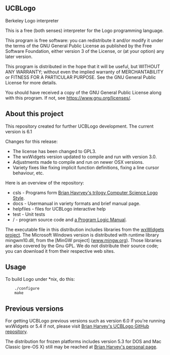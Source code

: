## UCBLogo

Berkeley Logo interpreter

This is a free (both senses) interpreter for the Logo programming language.

This program is free software: you can redistribute it and/or modify 
it under the terms of the GNU General Public License as published by 
the Free Software Foundation, either version 3 of the License, or 
(at your option) any later version. 
 
This program is distributed in the hope that it will be useful, 
but WITHOUT ANY WARRANTY; without even the implied warranty of 
MERCHANTABILITY or FITNESS FOR A PARTICULAR PURPOSE.  See the 
GNU General Public License for more details. 
 
You should have received a copy of the GNU General Public License 
along with this program.  If not, see https://www.gnu.org/licenses/. 

## About this project

This repository created for further UCBLogo development.
The current version is 6.1

Changes for this release:
* The license has been changed to GPL3.
* The wxWidgets version updated to compile and run with version 3.0.
* Adjustments made to compile and run on newer OSX versions.
* Variety fixes like fixing implicit function definitions, fixing a line cursor behaviour, etc.

Here is an overview of the repository:
* csls - Programs form [Brian Havrvey's trilogy Computer Science Logo Style](https://people.eecs.berkeley.edu/~bh/).
* docs - Usermanual in variety formats and brief manual page.
* helpfiles - files for UCBLogo interactive help
* test - Unit tests
* / - program source code and [a Program Logic Manual](/plm).

The executable file in this distribution includes libraries from the
[wxWidgets project](www.wxwidgets.org).  The Microsoft Windows version
is distributed with runtime library mingwm10.dll, from the [MinGW project]
(www.mingw.org).  Those libraries are also covered by the Gnu GPL.  We
do not distribute their source code; you can download it from their
respective web sites.

## Usage

To build Logo under *nix, do this:
```	
	./configure
	make
```

## Previous versions

For getting UCBLogo previous versions such as version 6.0 if you're running wxWidgets or 5.4 if not, please visit [Brian Harvey's UCBLogo GitHub repository](https://github.com/brianharvey/UCBLogo).

The distribution for frozen platforms includes version 5.3 for DOS and Mac Classic (pre-OS X) still may be reached at [Brian Harvey's personal page](https://people.eecs.berkeley.edu/~bh/).

